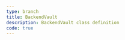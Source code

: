 ```yaml
---
type: branch
title: BackendVault
description: BackendVault class definition
code: true
---
```

<RedirectToFirstChild />

